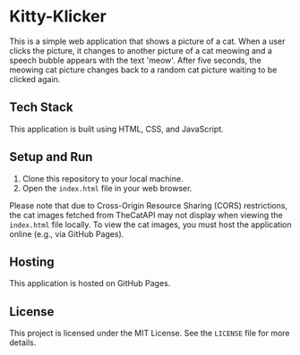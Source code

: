# Kitty-Klicker


This is a simple web application that shows a picture of a cat. When a user clicks the picture, it changes to another picture of a cat meowing and a speech bubble appears with the text 'meow'. After five seconds, the meowing cat picture changes back to a random cat picture waiting to be clicked again.

## Tech Stack
This application is built using HTML, CSS, and JavaScript.

## Setup and Run
1. Clone this repository to your local machine.
2. Open the `index.html` file in your web browser.

Please note that due to Cross-Origin Resource Sharing (CORS) restrictions, the cat images fetched from TheCatAPI may not display when viewing the `index.html` file locally. To view the cat images, you must host the application online (e.g., via GitHub Pages).

## Hosting
This application is hosted on GitHub Pages.

## License
This project is licensed under the MIT License. See the `LICENSE` file for more details.


